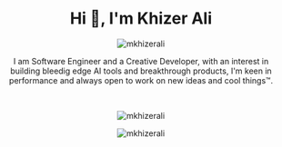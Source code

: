 <h1 align="center">Hi 👋, I'm Khizer Ali</h1>
<p align="center"> <img src="https://komarev.com/ghpvc/?username=mkhizerali" alt="mkhizerali" /> </p>
<p align="center">
    I am Software Engineer and a Creative Developer, with an interest in building bleedig edge AI tools and breakthrough products, I'm keen in performance and always open to work on new ideas and cool things™.</p> 
<br />
 
<p align="center"> <img src="https://github-readme-stats.vercel.app/api/top-langs/?username=mkhizerali&layout=compact" alt="mkhizerali" /> </p>
<p align="center"> <img src="https://github-readme-stats.vercel.app/api?username=mkhizerali&show_icons=true" alt="mkhizerali" /> </p>

